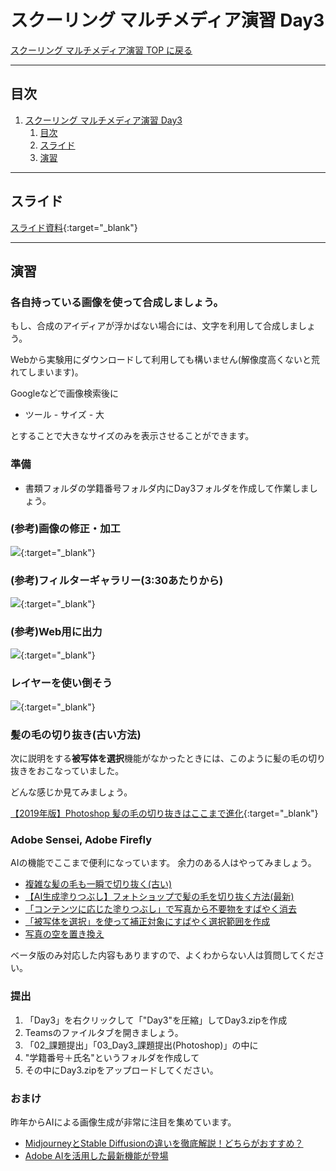 # スクーリング マルチメディア演習 Day3

[スクーリング マルチメディア演習 TOP に戻る](./index.md)

---

## 目次

1. [スクーリング マルチメディア演習 Day3](#スクーリング-マルチメディア演習-day3)
   1. [目次](#目次)
   2. [スライド](#スライド)
   3. [演習](#演習)

---

## スライド

[スライド資料](./SMS_day3slide.pdf){:target="_blank"}

---
## 演習
### 各自持っている画像を使って合成しましょう。

もし、合成のアイディアが浮かばない場合には、文字を利用して合成しましょう。

Webから実験用にダウンロードして利用しても構いません(解像度高くないと荒れてしまいます)。

Googleなどで画像検索後に
- ツール - サイズ - 大

とすることで大きなサイズのみを表示させることができます。

### 準備
- 書類フォルダの学籍番号フォルダ内にDay3フォルダを作成して作業しましょう。

### (参考)画像の修正・加工
[![](https://img.youtube.com/vi/BQm5IScf_nA/0.jpg)](https://www.youtube.com/watch?v=BQm5IScf_nA){:target="_blank"}

### (参考)フィルターギャラリー(3:30あたりから)
[![](https://img.youtube.com/vi/Ryr8RxNGizw/0.jpg)](https://www.youtube.com/watch?v=Ryr8RxNGizw){:target="_blank"}

### (参考)Web用に出力
[![](https://img.youtube.com/vi/SaBsZTTZSQM/0.jpg)](https://www.youtube.com/watch?v=SaBsZTTZSQM){:target="_blank"}

### レイヤーを使い倒そう
[![](https://img.youtube.com/vi/NUzHjXtVIUk/0.jpg)](https://www.youtube.com/watch?v=NUzHjXtVIUk){:target="_blank"}

### 髪の毛の切り抜き(古い方法)
次に説明をする**被写体を選択**機能がなかったときには、このように髪の毛の切り抜きをおこなっていました。

どんな感じか見てみましょう。

[【2019年版】Photoshop 髪の毛の切り抜きはここまで進化](https://design-trekker.jp/design/photoshop/photoshop-clipping-hair/){:target="_blank"}

### Adobe Sensei, Adobe Firefly
AIの機能でここまで便利になっています。
余力のある人はやってみましょう。
- [複雑な髪の⽑も⼀瞬で切り抜く(古い)](https://helpx.adobe.com/jp/photoshop/how-to/jp-auto-select.html)
- [【AI生成塗りつぶし】フォトショップで髪の毛を切り抜く方法(最新)](https://photoshopvip.net/148441)
- [「コンテンツに応じた塗りつぶし」で写真から不要物をすばやく消去](https://helpx.adobe.com/jp/photoshop/how-to/arima-content-aware-fill.html)
- [「被写体を選択」を使って補正対象にすばやく選択範囲を作成](https://helpx.adobe.com/jp/photoshop/how-to/kakita-select-subject.html)
- [写真の空を置き換え](https://helpx.adobe.com/jp/photoshop/using/replace-sky.html)

ベータ版のみ対応した内容もありますので、よくわからない人は質問してください。



### 提出
1. 「Day3」を右クリックして「"Day3"を圧縮」してDay3.zipを作成
2. Teamsのファイルタブを開きましょう。
3. 「02_課題提出」「03_Day3_課題提出(Photoshop)」の中に
4. "学籍番号＋氏名"というフォルダを作成して
5. その中にDay3.zipをアップロードしてください。


### おまけ
昨年からAIによる画像生成が非常に注目を集めています。
- [MidjourneyとStable Diffusionの違いを徹底解説！どちらがおすすめ？](https://bocek.co.jp/media/exercise/stable-diffusion/5012/)
- [Adobe AIを活用した最新機能が登場](https://www.adobe.com/jp/products/photoshop/generative-fill.html)